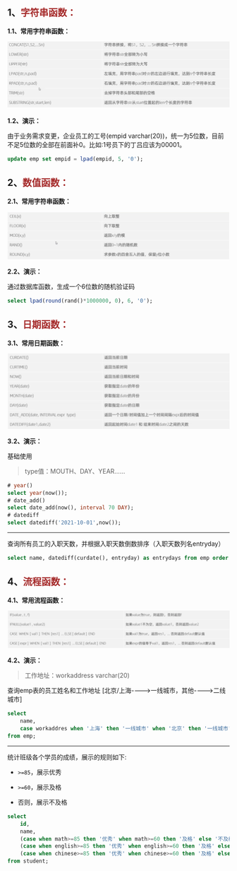 ## 1、<span style="color:brown">字符串函数：</span>

**1.1、常用字符串函数：**

<img src="https://raw.githubusercontent.com/root-bine/image/main/Typora-image/MySQL-StrFunction.png" alt="image-20221115213142836" style="zoom:80%;" />

**1.2、演示：**

由于业务需求变更，企业员工的工号(empid varchar(20))，统一为5位数，目前不足5位数的全部在前面补0。比如:1号员下的丁吕应该为00001。

```sql
update emp set empid = lpad(empid, 5, '0');
```



## 2、<span style="color:brown">数值函数：</span>

**2.1、常用字符串函数：**

<img src="https://raw.githubusercontent.com/root-bine/image/main/Typora-image/MySQL-MathFunction.png" alt="image-20221115214445339" style="zoom:80%;" />

**2.2、演示：**

通过数据库函数，生成一个6位数的随机验证码

```sql
select lpad(round(rand()*1000000, 0), 6, '0');
```



## 3、<span style="color:brown">日期函数：</span>

**3.1、常用日期函数：**

<img src="https://raw.githubusercontent.com/root-bine/image/main/Typora-image/MySQL-DateFunction.png" alt="image-20221115215850898" style="zoom: 80%;" />

**3.2、演示：**

基础使用

> type值：MOUTH、DAY、YEAR......

```sql
# year()
select year(now());
# date_add()
select date_add(now(), interval 70 DAY);
# datediff
select datediff('2021-10-01',now());
```

---

查询所有员工的入职天数，并根据入职天数倒数排序（入职天数列名entryday）

```sql
select name, datediff(curdate(), entryday) as entrydays from emp order by entrydays DESC;
```



## 4、<span style="color:brown">流程函数：</span>

**4.1、常用流程函数：**

![image-20221115221846566](https://raw.githubusercontent.com/root-bine/image/main/Typora-image/MySQL-ProcessFunction.png)

**4.2、演示：**

> 工作地址：workaddress varchar(20)

查询emp表的员工姓名和工作地址 [北京/上海---->一线城市，其他---->二线城市]

```sql
select 
	name,
	case workaddres when '上海' then '一线城市' when '北京' then '一线城市' else '二线城市' end
from emp;
```

---

统计班级各个学员的成绩，展示的规则如下:

- `>=85`，展示优秀

- `>=60`，展示及格

- 否则，展示不及格

```sql
select 
	id,
	name,
	(case when math>=85 then '优秀' when math>=60 then '及格' else '不及格' end) '数学',
	(case when english>=85 then '优秀' when english>=60 then '及格' else '不及格' end) '英语',
	(case when chinese>=85 then '优秀' when chinese>=60 then '及格' else '不及格' end) '语文'
from student;
```

